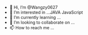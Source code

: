 - 👋 Hi, I’m @Wangzy0627
- 👀 I’m interested in ...JAVA JavaScript
- 🌱 I’m currently learning ...
- 💞️ I’m looking to collaborate on ...
- 📫 How to reach me ...

<!---
Wangzy0627/Wangzy0627 is a ✨ special ✨ repository because its `README.md` (this file) appears on your GitHub profile.
You can click the Preview link to take a look at your changes.
--->
